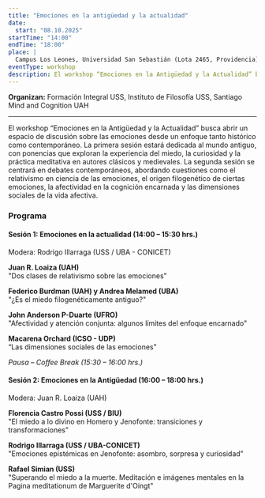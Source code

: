 ```yaml
---
title: "Emociones en la antigüedad y la actualidad"
date:
  start: "08.10.2025"
startTime: "14:00"
endTime: "18:00"
place: |
  Campus Los Leones, Universidad San Sebastián (Lota 2465, Providencia)
eventType: workshop
description: El workshop “Emociones en la Antigüedad y la Actualidad” busca abrir un espacio de discusión sobre las emociones desde un enfoque tanto histórico como contemporáneo. Les invitamos este 8 de octubre en el Campus Los Leones de la Universidad San Sebastián.
---
```


**Organizan:** Formación Integral USS, Instituto de Filosofía USS, Santiago Mind and Cognition UAH

---

El workshop “Emociones en la Antigüedad y la Actualidad” busca abrir un espacio de discusión sobre las emociones desde un enfoque tanto histórico como contemporáneo. La primera sesión estará dedicada al mundo antiguo, con ponencias que exploran la experiencia del miedo, la curiosidad y la práctica meditativa en autores clásicos y medievales. La segunda sesión se centrará en debates contemporáneos, abordando cuestiones como el relativismo en ciencia de las emociones, el origen filogenético de ciertas emociones, la afectividad en la cognición encarnada y las dimensiones sociales de la vida afectiva.

### Programa

#### Sesión 1: Emociones en la actualidad (14:00 – 15:30 hrs.)

Modera: Rodrigo Illarraga (USS / UBA - CONICET)

**Juan R. Loaiza (UAH)**\
"Dos clases de relativismo sobre las emociones"

**Federico Burdman (UAH) y Andrea Melamed (UBA)**\
"¿Es el miedo filogenéticamente antiguo?"

**John Anderson P-Duarte (UFRO)**\
"Afectividad y atención conjunta: algunos límites del enfoque encarnado"

**Macarena Orchard (ICSO - UDP)**\
“Las dimensiones sociales de las emociones”

_Pausa – Coffee Break (15:30 – 16:00 hrs.)_

#### Sesión 2: Emociones en la Antigüedad (16:00 – 18:00 hrs.)

Modera: Juan R. Loaiza (UAH)

**Florencia Castro Possi (USS / BIU)**\
"El miedo a lo divino en Homero y Jenofonte: transiciones y transformaciones”

**Rodrigo Illarraga (USS / UBA-CONICET)**\
"Emociones epistémicas en Jenofonte: asombro, sorpresa y curiosidad"

**Rafael Simian (USS)**\
"Superando el miedo a la muerte. Meditación e imágenes mentales en la Pagina meditationum de Marguerite d'Oingt"
